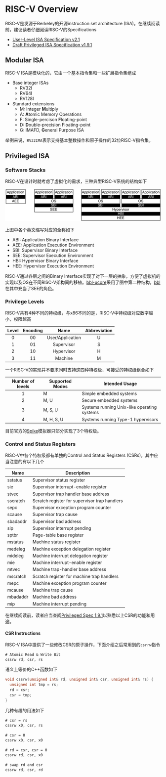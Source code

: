 # RISC-V Overview

RISC-V是发源于Berkeley的开源instruction set architecture (ISA)。在继续阅读前，建议读者仔细阅读RISC-V的Specifications

* [User-Level ISA Specification v2.1](https://riscv.org/specifications/)
* [Draft Privileged ISA Specification v1.9.1](https://riscv.org/specifications/privileged-isa)

## Modular ISA

RISC-V ISA是模块化的，它由一个基本指令集和一些扩展指令集组成

* Base integer ISAs
    - RV32I
    - RV64I
    - RV128I
* Standard extensions
    - M: Integer **M**ultiply
    - A: **A**tomic Memory Operations
    - F: Single-percison **F**loating-point
    - D: **D**ouble-precision Floating-point
    - G: IMAFD, **G**eneral Purpose ISA

举例来说，`RV32IMA`表示支持基本整数操作和原子操作的32位RISC-V指令集。

## Privileged ISA

### Software Stacks

RISC-V在设计时就考虑了虚拟化的需求，三种典型RISC-V系统的结构如下

![software-stacks](imgs/software-stacks.png)

上图中各个英文缩写对应的全称如下

* ABI: Application Binary Interface
* AEE: Application Execution Environment
* SBI: Supervisor Binary Interface
* SEE: Supervisor Execution Environment
* HBI: Hypervisor Binary Interface
* HEE: Hypervisor Execution Environment

RISC-V通过各层之间的Binary Interface实现了对下一层的抽象，方便了虚拟机的实现以及OS在不同RISC-V架构间的移植。[bbl-ucore](https://github.com/ring00/bbl-ucore)采用了图中第二种结构，[bbl](https://github.com/riscv/riscv-pk)在其中充当了SEE的角色。

### Privilege Levels

RISC-V共有4种不同的特权级，与x86不同的是，RISC-V中特权级对应数字越小，权限越高

| Level | Encoding |       Name       | Abbreviation |
| :---: | :------: | :--------------: | :----------: |
|   0   |    00    | User/Application |      U       |
|   1   |    01    |    Supervisor    |      S       |
|   2   |    10    |    Hypervisor    |      H       |
|   3   |    11    |     Machine      |      M       |

一个RISC-V的实现并不要求同时支持这四种特权级，可接受的特权级组合如下

| Number of levels | Supported Modes | Intended Usage                           |
| :--------------: | --------------- | ---------------------------------------- |
|        1         | M               | Simple embedded systems                  |
|        2         | M, U            | Secure embedded systems                  |
|        3         | M, S, U         | Systems running Unix-like operating systems |
|        4         | M, H, S, U      | Systems running Type-1 hypervisors       |

目前官方的[Spike](https://github.com/riscv/riscv-isa-sim)模拟器只部分实现了3个特权级。

### Control and Status Registers

RISC-V中各个特权级都有单独的Control and Status Registers (CSRs)，其中应当注意的有以下几个

| Name     | Description                              |
| -------- | ---------------------------------------- |
| sstatus  | Supervisor status register               |
| sie      | Supervisor interrupt-enable register     |
| stvec    | Supervisor trap handler base address     |
| sscratch | Scratch register for supervisor trap handlers |
| sepc     | Supervisor exception program counter     |
| scause   | Supervisor trap cause                    |
| sbadaddr | Supervisor bad address                   |
| sip      | Supervisor interrupt pending             |
| sptbr    | Page-table base register                 |
| mstatus  | Machine status register                  |
| medeleg  | Machine exception delegation register    |
| mideleg  | Machine interrupt delegation register    |
| mie      | Machine interrupt-enable register        |
| mtvec    | Machine trap-handler base address        |
| mscratch | Scratch register for machine trap handlers |
| mepc     | Machine exception program counter        |
| mcause   | Machine trap cause                       |
| mbadaddr | Machine bad address                      |
| mip      | Machine interrupt pending                |

在继续阅读前，读者应当查阅[Privileged Spec 1.9.1](https://riscv.org/specifications/privileged-isa)以熟悉以上CSR的功能和用途。

#### CSR Instructions

RISC-V ISA中提供了一些修改CSR的原子操作，下面介绍之后常用到的`csrrw`指令

```assembly
# Atomic Read & Write Bit
cssrw rd, csr, rs
```

语义上等价的C++函数如下

```c++
void cssrw(unsigned int& rd, unsigned int& csr, unsigned int& rs) {
  unsigned int tmp = rs;
  rd = csr;
  csr = tmp;
}
```

几种有趣的用法如下

```assembly
# csr = rs
cssrw x0, csr, rs

# csr = 0
cssrw x0, csr, x0

# rd = csr, csr = 0
cssrw rd, csr, x0

# swap rd and csr
cssrw rd, csr, rd
```

